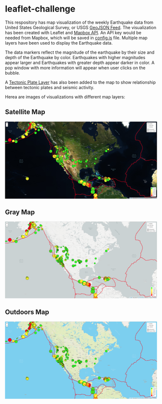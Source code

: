 # leaflet-challenge
This respository has map visualization of the weekly Earthquake data from United States Geological Survey, or USGS [GeoJSON Feed](http://earthquake.usgs.gov/earthquakes/feed/v1.0/geojson.php). The visualization has been created with Leaflet and [Mapbox API](https://www.mapbox.com/). An API key would be needed from Mapbox, which will be saved in [config.js](statis/js/config.js) file. Multiple map layers have been used to display the Earthquake data. 

The data markers reflect the magnitude of the earthquake by their size and depth of the Earthquake by color. Earthquakes with higher magnitudes appear larger and Earthquakes with greater depth appear darker in color. A pop window with more information will appear when user clicks on the bubble.

A [Tectonic Plate Layer](https://github.com/fraxen/tectonicplates) has also been added to the map to show relationship between tectonic plates and seismic activity.

Herea are images of visualizations with different map layers:

## Satellite Map
![Satellite View](static/images/satellite.png)

## Gray Map
![Grayscale View](static/images/grayscale.png)

## Outdoors Map
![Outdoors View](static/images/outdoors.png)
